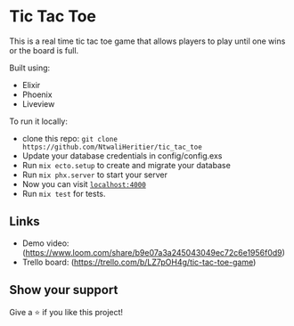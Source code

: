 # Tic Tac Toe

This is a real time tic tac toe game that allows players to play until one wins or the board is full.

Built using:
- Elixir
- Phoenix
- Liveview

To run it locally:
- clone this repo: `git clone https://github.com/NtwaliHeritier/tic_tac_toe`
- Update your database credentials in config/config.exs
- Run `mix ecto.setup` to create and migrate your database
- Run `mix phx.server` to start your server
- Now you can visit [`localhost:4000`](http://localhost:4000)
- Run `mix test` for tests.

## Links

- Demo video: (https://www.loom.com/share/b9e07a3a245043049ec72c6e1956f0d9)
- Trello board: (https://trello.com/b/LZ7pOH4g/tic-tac-toe-game)

## Show your support

Give a ⭐️ if you like this project!


